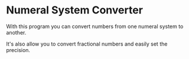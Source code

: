 Numeral System Converter
========================


With this program you can convert numbers from one numeral system to another.

It's also allow you to convert fractional numbers and easily set the precision.
